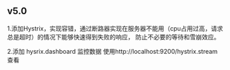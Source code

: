 ## v5.0
1.添加Hystrix，实现容错，通过断路器实现在服务器不能用（cpu占用过高，请求总是超时）的情况下能够快速得到失败的响应，
防止不必要的等待和雪崩效应。

2.添加 hysrix.dashboard 监控数据
使用http://localhost:9200/hystrix.stream 查看